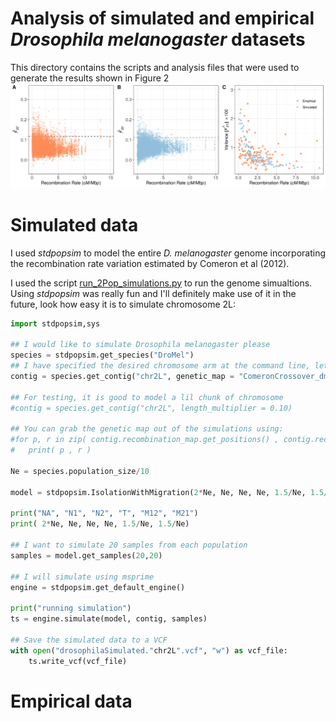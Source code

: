 # Analysis of simulated and empirical *Drosophila melanogaster* datasets

This directory contains the scripts and analysis files that were used to generate the results shown in Figure 2
![](../writeUp/threePanelFigure.png)

# Simulated data

I used *stdpopsim* to model the entire *D. melanogaster* genome incorporating the recombination rate variation estimated by Comeron et al (2012).

I used the script [run_2Pop_simulations.py](bin/run_2Pop_simulations.py) to run the genome simualtions. Using *stdpopsim* was really fun and I'll definitely make use of it in the future, look how easy it is to simulate chromosome 2L:

```python
import stdpopsim,sys

## I would like to simulate Drosophila melanogaster please
species = stdpopsim.get_species("DroMel")
## I have specified the desired chromosome arm at the command line, let's 
contig = species.get_contig("chr2L", genetic_map = "ComeronCrossover_dm6")

## For testing, it is good to model a lil chunk of chromosome
#contig = species.get_contig("chr2L", length_multiplier = 0.10)

## You can grab the genetic map out of the simulations using:
#for p, r in zip( contig.recombination_map.get_positions() , contig.recombination_map.get_rates() ):
#	print( p , r )

Ne = species.population_size/10

model = stdpopsim.IsolationWithMigration(2*Ne, Ne, Ne, Ne, 1.5/Ne, 1.5/Ne)

print("NA", "N1", "N2", "T", "M12", "M21")
print( 2*Ne, Ne, Ne, Ne, 1.5/Ne, 1.5/Ne)

## I want to simulate 20 samples from each population
samples = model.get_samples(20,20)

## I will simulate using msprime
engine = stdpopsim.get_default_engine()

print("running simulation")
ts = engine.simulate(model, contig, samples)

## Save the simulated data to a VCF
with open("drosophilaSimulated."chr2L".vcf", "w") as vcf_file:
	ts.write_vcf(vcf_file)


```

# Empirical data
